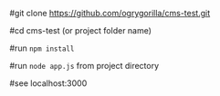 #git clone https://github.com/ogrygorilla/cms-test.git

#cd cms-test (or project folder name)

#run ```npm install```

#run ```node app.js``` from project directory

#see localhost:3000